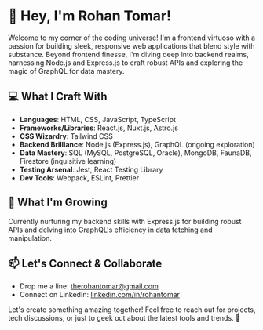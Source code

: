 # 🚀 Hey, I'm Rohan Tomar!

Welcome to my corner of the coding universe! I'm a frontend virtuoso with a passion for building sleek, responsive web applications that blend style with substance. Beyond frontend finesse, I'm diving deep into backend realms, harnessing Node.js and Express.js to craft robust APIs and exploring the magic of GraphQL for data mastery.

## 💻 What I Craft With

- **Languages**: HTML, CSS, JavaScript, TypeScript
- **Frameworks/Libraries**: React.js, Nuxt.js, Astro.js
- **CSS Wizardry**: Tailwind CSS
- **Backend Brilliance**: Node.js (Express.js), GraphQL (ongoing exploration)
- **Data Mastery**: SQL (MySQL, PostgreSQL, Oracle), MongoDB, FaunaDB, Firestore (inquisitive learning)
- **Testing Arsenal**: Jest, React Testing Library
- **Dev Tools**: Webpack, ESLint, Prettier

## 🌱 What I'm Growing

Currently nurturing my backend skills with Express.js for building robust APIs and delving into GraphQL's efficiency in data fetching and manipulation.

## 📫 Let's Connect & Collaborate

- Drop me a line: [therohantomar@gmail.com](mailto:therohantomar@gmail.com)
- Connect on LinkedIn: [linkedin.com/in/rohantomar](https://www.linkedin.com/in/therohantomar)


Let's create something amazing together! Feel free to reach out for projects, tech discussions, or just to geek out about the latest tools and trends. 🌟
